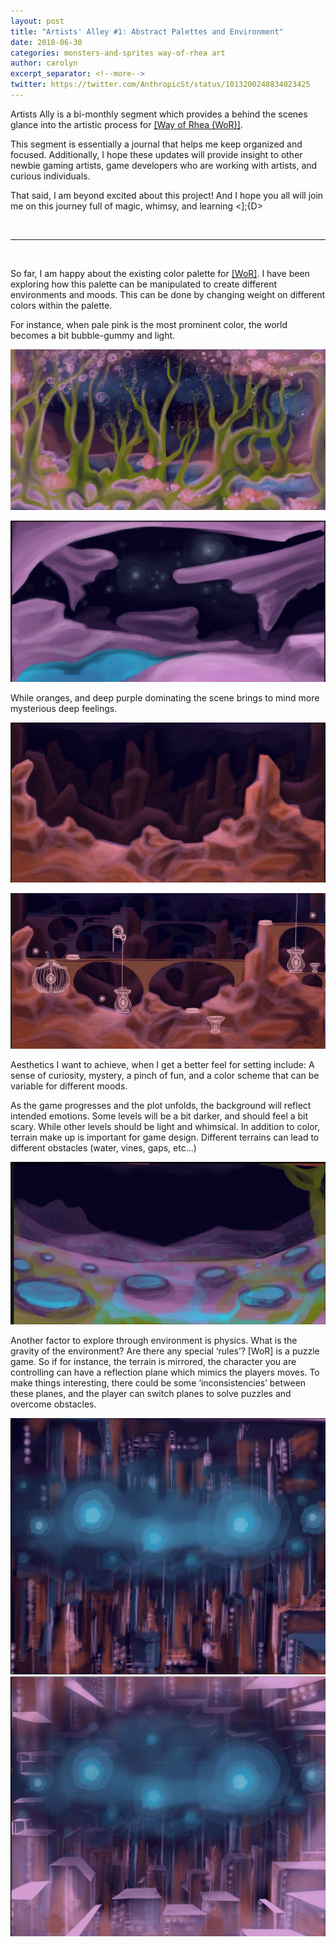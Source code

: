 ```yaml
---
layout: post
title: "Artists' Alley #1: Abstract Palettes and Environment"
date: 2018-06-30
categories: monsters-and-sprites way-of-rhea art
author: carolyn
excerpt_separator: <!--more-->
twitter: https://twitter.com/AnthropicSt/status/1013200248834023425
---
```


Artists Ally is a bi-monthly segment which provides a behind the scenes glance into the artistic process for [[Way of Rhea (WoR)]](/way-of-rhea).

This segment is essentially a journal that helps me keep organized and focused. Additionally, I hope these updates will provide insight to other newbie gaming artists, game developers who are working with artists, and curious individuals.

That said, I am beyond excited about this project! And I hope you all will join me on this journey full of magic, whimsy, and learning <];{D>

<br>

---

<br>

So far, I am happy about the existing color palette for [[WoR]](/way-of-rhea). I have been exploring how this palette can be manipulated to create different environments and moods. This can be done by changing weight on different colors within the palette. 

For instance, when pale pink is the most prominent color, the world becomes a bit bubble-gummy and light. 

<a href="/assets/monsters-and-sprites/artists-alley-1/0.5.jpg"><img src="/assets/monsters-and-sprites/artists-alley-1/0.5.jpg"/></a>

<a href="/assets/monsters-and-sprites/artists-alley-1/1.png"><img src="/assets/monsters-and-sprites/artists-alley-1/1.png"/></a>

While oranges, and deep purple dominating the scene brings to mind more mysterious deep feelings.

<a href="/assets/monsters-and-sprites/artists-alley-1/2.png"><img src="/assets/monsters-and-sprites/artists-alley-1/2.png"/></a>

<a href="/assets/monsters-and-sprites/artists-alley-1/2.5.jpg"><img src="/assets/monsters-and-sprites/artists-alley-1/2.5.jpg"/></a>

<!--more-->

Aesthetics I want to achieve, when I get a better feel for setting include:
A sense of curiosity, mystery, a pinch of fun, and a color scheme that can be variable for different moods. 

As the game progresses and the plot unfolds, the background will reflect intended emotions. 
Some levels will be a bit darker, and should feel a bit scary. While other levels should be light and whimsical. In addition to color, terrain make up is important for game design. Different terrains can lead to different obstacles (water, vines, gaps, etc...)

<a href="/assets/monsters-and-sprites/artists-alley-1/3.png"><img src="/assets/monsters-and-sprites/artists-alley-1/3.png"/></a>
 
Another factor to explore through environment is physics. What is the gravity of the environment? Are there any special ‘rules’? [WoR] is a puzzle game. So if for instance, the terrain is mirrored, the character you are controlling can have a reflection plane which mimics the players moves. To make things interesting, there could be some ‘inconsistencies’ between these planes, and the player can switch planes to solve puzzles and overcome obstacles.

<a href="/assets/monsters-and-sprites/artists-alley-1/4.png"><img src="/assets/monsters-and-sprites/artists-alley-1/4.png"/></a>
<a href="/assets/monsters-and-sprites/artists-alley-1/5.png"><img src="/assets/monsters-and-sprites/artists-alley-1/5.png"/></a>
